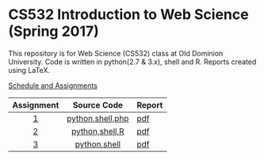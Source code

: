 # CS532 Introduction to Web Science (Spring 2017)

This repository is for Web Science (CS532) class at Old Dominion University. Code is written in python(2.7 & 3.x), shell and R. Reports created using LaTeX.

[Schedule and Assignments](https://github.com/phonedude/cs532-s17/blob/master/index.md)

|Assignment|Source Code|Report|
|:--------:|:---:|:------|
|[1](./assignments/A1/a1.txt)| [python,shell,php](./assignments/A1/src)|[pdf](./assignments/A1/docs/assignment1.pdf)| 
|[2](./assignments/A2/a2.txt)| [python,shell,R](./assignments/A2/src)|[pdf](./assignments/A2/docs/assignment2.pdf)| 
|[3](./assignments/A3/a3.txt)| [python,shell](./assignments/A3/src)|[pdf](./assignments/A3/docs/assignment3.pdf)| 
